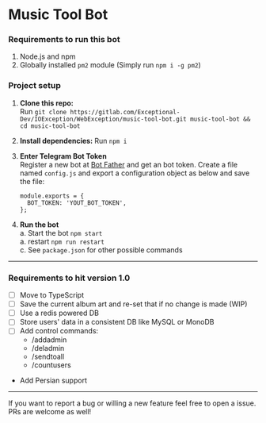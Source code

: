 # Music Tool Bot

### Requirements to run this bot
1. Node.js and npm
2. Globally installed `pm2` module (Simply run `npm i -g pm2`)

### Project setup

1. **Clone this repo:**\
Run `git clone https://gitlab.com/Exceptional-Dev/IOException/WebException/music-tool-bot.git music-tool-bot && cd music-tool-bot`

2. **Install dependencies:**
Run `npm i`

3. **Enter Telegram Bot Token**\
Register a new bot at [Bot Father](https://telegram.me/BotFather) and get an bot token. Create a file named `config.js`
and export a configuration object as below and save the file:
    ```
    module.exports = {
      BOT_TOKEN: 'YOUT_BOT_TOKEN',
    };
    ```
   
5. **Run the bot**\
a. Start the bot `npm start`\
a. restart `npm run restart`\
c. See `package.json` for other possible commands
---
 
### Requirements to hit version 1.0
- [ ] Move to TypeScript
- [ ] Save the current album art and re-set that if no change is made (WIP)
- [ ] Use a redis powered DB
- [ ] Store users' data in a consistent DB like MySQL or MonoDB
- [ ] Add control commands:
    - /addadmin
    - /deladmin
    - /sendtoall
    - /countusers
- Add Persian support 

---
 
If you want to report a bug or willing a new feature feel free to open a issue. PRs are welcome as well!
